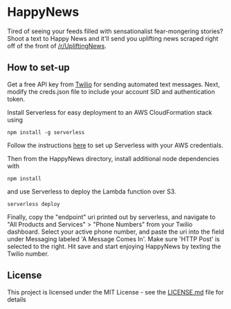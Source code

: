 # HappyNews
Tired of seeing your feeds filled with sensationalist fear-mongering stories? Shoot a text to Happy News and it'll send you uplifting news scraped right off of the front of [/r/UpliftingNews](https://www.reddit.com/r/upliftingnews).

## How to set-up

Get a free API key from [Twilio](https://www.twilio.com/) for sending automated text messages. Next, modify the creds.json file to include your account SID and authentication token.

Install Serverless for easy deployment to an AWS CloudFormation stack using

```
npm install -g serverless
```

Follow the instructions [here](https://serverless.com/framework/docs/providers/aws/guide/credentials/) to set up Serverless with your AWS credentials.

Then from the HappyNews directory, install additional node dependencies with

```
npm install
```

and use Serverless to deploy the Lambda function over S3.

```
serverless deploy
```

Finally, copy the "endpoint" uri printed out by serverless, and navigate to "All Products and Services" > "Phone Numbers" from your Twilio dashboard. Select your active phone number, and paste the uri into the field under Messaging labeled 'A Message Comes In'. Make sure 'HTTP Post' is selected to the right. Hit save and start enjoying HappyNews by texting the Twilio number.

## License

This project is licensed under the MIT License - see the [LICENSE.md](LICENSE.md) file for details
